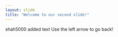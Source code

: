 ```yaml
---
layout: slide
title: "Welcome to our second slide!"
---
```

shah5000 added text
Use the left arrow to go back!
